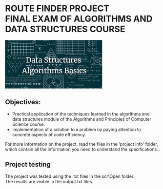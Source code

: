 # ROUTE FINDER PROJECT<br> FINAL EXAM OF ALGORITHMS AND DATA STRUCTURES COURSE

![alt text](Image.jpg)

## Objectives:
+ Practical application of the techniques learned in the algorithms and data structures module of the Algorithms and Principles of Computer Science course.
+ Implementation of a solution to a problem by paying attention to concrete aspects of code efficiency.

For more information on the project, read the files in the 'project info' folder, which contain all the information you need to understand the specifications.

## Project testing
The project was tested using the .txt files in the scr\Open folder.<br>
The results are visible in the output.txt files.
